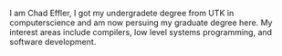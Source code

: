 I am Chad Effler, I got my undergradete degree from UTK in computerscience and am now persuing my graduate degree here.
My interest areas include compilers, low level systems programming, and software development. 
